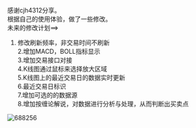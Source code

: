 感谢cjh4312分享。<br>
根据自己的使用体验，做了一些修改。<br>
未来的修改计划==><br>
1. 修改刷新频率，非交易时间不刷新<br>
2.增加MACD，BOLL指标显示<br>
3.增加交易接口对接<br>
4.K线图通过鼠标来选择放大区域<br>
5.K线图上的最近交易日的数据实时更新<br>
6.最近交易日标识<br>
7.增加可选的的数据源<br>
8.增加按缠论解说，对数据进行分析与处理，从而判断出买卖点<br>

![688256](https://github.com/user-attachments/assets/2d4d89c2-bb95-4a3e-bb9f-8aa17bd8a7b2)
